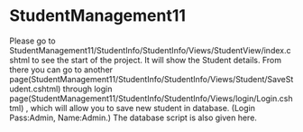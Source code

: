 # StudentManagement11

Please go to 
StudentManagement11/StudentInfo/StudentInfo/Views/StudentView/index.cshtml to see the start of the project. 
It will show the Student details. From there you can go to another page(StudentManagement11/StudentInfo/StudentInfo/Views/Student/SaveStudent.cshtml) 
through login page(StudentManagement11/StudentInfo/StudentInfo/Views/login/Login.cshtml) , which will allow you to save new student in database.
(Login Pass:Admin, Name:Admin.)
The database script is also given here.
 





